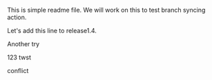 This is simple readme file.
We will work on this to test branch syncing action.


Let's add this line to release1.4.

Another try

123 twst

conflict